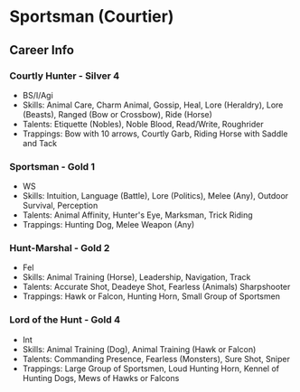 # Sportsman (Courtier)

## Career Info
### Courtly Hunter - Silver 4
- BS/I/Agi
- Skills: Animal Care, Charm Animal, Gossip, Heal, Lore (Heraldry), Lore (Beasts), Ranged (Bow or Crossbow), Ride (Horse)
- Talents: Etiquette (Nobles), Noble Blood, Read/Write, Roughrider
- Trappings: Bow with 10 arrows, Courtly Garb, Riding Horse with Saddle and Tack

### Sportsman - Gold 1
- WS
- Skills: Intuition, Language (Battle), Lore (Politics), Melee (Any), Outdoor Survival, Perception
- Talents: Animal Affinity, Hunter's Eye, Marksman, Trick Riding
- Trappings: Hunting Dog, Melee Weapon (Any)

### Hunt-Marshal - Gold 2
- Fel
- Skills: Animal Training (Horse), Leadership, Navigation, Track
- Talents: Accurate Shot, Deadeye Shot, Fearless (Animals) Sharpshooter
- Trappings: Hawk or Falcon, Hunting Horn, Small Group of Sportsmen

### Lord of the Hunt - Gold 4
- Int
- Skills: Animal Training (Dog), Animal Training (Hawk or Falcon)
- Talents: Commanding Presence, Fearless (Monsters), Sure Shot, Sniper
- Trappings: Large Group of Sportsmen, Loud Hunting Horn, Kennel of Hunting Dogs, Mews of Hawks or Falcons
